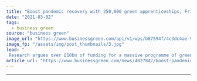 ```yaml
---
title: "Boost pandemic recovery with 250,000 green apprenticeships, Friends of the Earth urges"
date: "2021-03-02"
tags: 
  - business green
source: "business green"
image_url: "https://www.businessgreen.com/api/v1/wps/b87594f/4c3dc4ae-9988-473e-b293-2f5dc82c55b7/3/onshore-wind-technician-iStock-506483318-185x114.jpg"
image_fp: "/assets/img/post_thumbnails/3.jpg"
lead: "
 Research argues over £10bn of funding for a massive programme of green apprenticeships would boost jobs and prospects for younger people in the UK ..."
article_url: "https://www.businessgreen.com/news/4027847/boost-pandemic-recovery-250-green-apprenticeships-friends-earth-urges"
---
```


---
